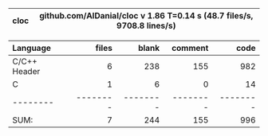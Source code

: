 cloc|github.com/AlDanial/cloc v 1.86  T=0.14 s (48.7 files/s, 9708.8 lines/s)
--- | ---

Language|files|blank|comment|code
:-------|-------:|-------:|-------:|-------:
C/C++ Header|6|238|155|982
C|1|6|0|14
--------|--------|--------|--------|--------
SUM:|7|244|155|996
